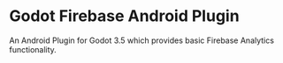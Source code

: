 # Godot Firebase Android Plugin
An Android Plugin for Godot 3.5 which provides basic Firebase Analytics functionality.
